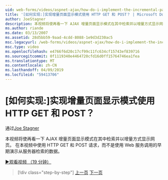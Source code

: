 ```yaml
---
uid: web-forms/videos/aspnet-ajax/how-do-i-implement-the-incremental-page-display-pattern-using-http-get-and-post
title: '[如何实现:]实现增量页面显示模式使用 HTTP GET 和 POST？ | Microsoft Docs'
author: JoeStagner
description: 本视频将使再看一下 AJAX 增量页面显示模式在其中检索并以增量方式显示网页。 在本视频中...
ms.author: riande
ms.date: 03/13/2007
ms.assetid: 28d5bb59-9aad-4cdd-8088-1e9d3d230ac5
msc.legacyurl: /web-forms/videos/aspnet-ajax/how-do-i-implement-the-incremental-page-display-pattern-using-http-get-and-post
msc.type: video
ms.openlocfilehash: e4766f6d20c17cf99c11fc634cf15743ef839716
ms.sourcegitcommit: 0f1119340e4464720cfd16d0ff15764746ea1fea
ms.translationtype: MT
ms.contentlocale: zh-CN
ms.lasthandoff: 04/09/2019
ms.locfileid: "59413706"
---
```

# <a name="how-do-i-implement-the-incremental-page-display-pattern-using-http-get-and-post"></a>[如何实现:]实现增量页面显示模式使用 HTTP GET 和 POST？

通过[Joe Stagner](https://github.com/JoeStagner)

本视频将使再看一下 AJAX 增量页面显示模式在其中检索并以增量方式显示网页。 在本视频中使用 HTTP GET 和 POST 请求，而不是使用 Web 服务调用的早期演示从服务器检索的数据。

[&#9654;观看视频 （19 分钟）](https://channel9.msdn.com/Blogs/ASP-NET-Site-Videos/how-do-i-implement-the-incremental-page-display-pattern-using-http-get-and-post)

> [!div class="step-by-step"]
> [上一页](how-do-i-implement-the-ajax-incremental-page-display-pattern.md)
> [下一页](how-do-i-use-the-aspnet-ajax-updateprogress-control.md)
